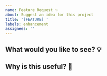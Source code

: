 ```yaml
---
name: Feature Request ✨
about: Suggest an idea for this project
title: '[FEATURE] '
labels: enhancement
assignees: ''
---
```


## What would you like to see? 💡
<!-- A brief description of the feature you'd like -->

## Why is this useful? 🌟
<!-- A short explanation of how this would help you -->